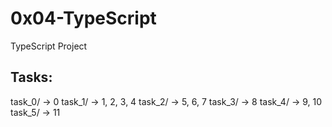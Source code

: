 # 0x04-TypeScript

TypeScript Project

## Tasks:

task_0/  ->  0
task_1/  ->  1, 2, 3, 4
task_2/  ->  5, 6, 7
task_3/  ->  8
task_4/  ->  9, 10
task_5/  ->  11
